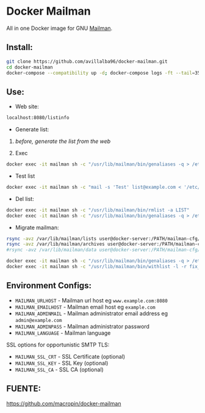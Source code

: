 # Docker Mailman

All in one Docker image for GNU
[Mailman](http://www.gnu.org/software/mailman/index.html).

## **Install:**

```bash
git clone https://github.com/avillalba96/docker-mailman.git
cd docker-mailman
docker-compose --compatibility up -d; docker-compose logs -ft --tail=35
```

## **Use:**

* Web site:

```bash
localhost:8080/listinfo
```

* Generate list:

1. *before, generate the list from the web*

2. Exec

```bash
docker exec -it mailman sh -c "/usr/lib/mailman/bin/genaliases -q > /etc/aliases.mailman && newaliases"
```

* Test list

```bash
docker exec -it mailman sh -c "mail -s 'Test' list@example.com < '/etc/hosts'"
```

* Del list:

```bash
docker exec -it mailman sh -c "/usr/lib/mailman/bin/rmlist -a LIST"
docker exec -it mailman sh -c "/usr/lib/mailman/bin/genaliases -q > /etc/aliases.mailman && newaliases"
```

* Migrate mailman:

```bash
rsync -avz /var/lib/mailman/lists user@docker-server:/PATH/mailman-cfg/lib/mailman
rsync -avz /var/lib/mailman/archives user@docker-server:/PATH/mailman-cfg/lib/mailman
#rsync -avz /var/lib/mailman/data user@docker-server:/PATH/mailman-cfg/lib/mailman
```

```bash
docker exec -it mailman sh -c "/usr/lib/mailman/bin/genaliases -q > /etc/aliases.mailman && newaliases"
docker exec -it mailman sh -c "/usr/lib/mailman/bin/withlist -l -r fix_url LIST -u NEW_URL"
```

## **Environment Configs:**

* `MAILMAN_URLHOST` - Mailman url host eg `www.example.com:8080`
* `MAILMAN_EMAILHOST` - Mailman email host eg `example.com`
* `MAILMAN_ADMINMAIL` - Mailman administrator email address eg `admin@example.com`
* `MAILMAN_ADMINPASS` - Mailman administrator password
* `MAILMAN_LANGUAGE` - Mailman language

SSL options for opportunistic SMTP TLS:

* `MAILMAN_SSL_CRT` - SSL Certificate (optional)
* `MAILMAN_SSL_KEY` - SSL Key (optional)
* `MAILMAN_SSL_CA` - SSL CA (optional)

## **FUENTE:**

<https://github.com/macropin/docker-mailman>
